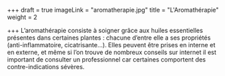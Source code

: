 +++
draft = true
imageLink = "aromatherapie.jpg"
title = "L'Aromathérapie"
weight = 2

+++
L’aromathérapie consiste à soigner grâce aux huiles essentielles présentes dans certaines plantes : chacune d’entre elle a ses propriétés (anti-inflammatoire, cicatrisante...). Elles peuvent être prises en interne et en externe, et même si l’on trouve de nombreux conseils sur internet il est important de consulter un professionnel car certaines comportent des contre-indications sévères.